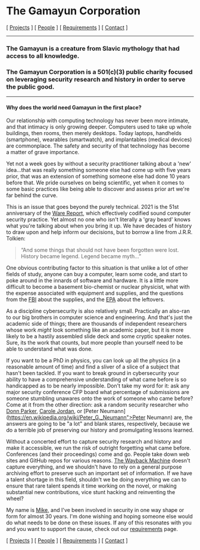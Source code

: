 # The Gamayun Corporation

[ [Projects](projects.md) ] [ [People](people.md) ] [ [Requirements](requirements.md) ] [ [Contact](contact.md) ]

***

### The Gamayun is a creature from Slavic mythology that had access to all knowledge. 

### The Gamayun Corporation is a 501(c)(3) public charity focused on leveraging security research and history in order to serve the public good.

***

#### Why does the world need Gamayun in the first place?


Our relationship with computing technology has never been more intimate, and that intimacy is only growing deeper. Computers used to take up whole buildings, then rooms, then merely desktops. Today laptops, handhelds (smartphone), wearables (smartwatch), and implantables (medical devices) are commonplace. The safety and security of that technology has become a matter of grave importance.

Yet not a week goes by without a security practitioner talking about a 'new' idea...that was really something someone else had come up with five years prior, that was an extension of something someone else had done 10 years before that. We pride ourselves on being scientific, yet when it comes to some basic practices like being able to discover and assess prior art we're far behind the curve. 

This is an issue that goes beyond the purely technical. 2021 is the 51st anniversary of the [Ware Report](https://csrc.nist.gov/csrc/media/publications/conference-paper/1998/10/08/proceedings-of-the-21st-nissc-1998/documents/early-cs-papers/ware70.pdf), which effectively codified sound computer security practice. Yet almost no one who isn't literally a 'gray beard' knows what you're talking about when you bring it up. We have decades of history to draw upon and help inform our decisions, but to borrow a line from J.R.R. Tolkien: 

> “And some things that should not have been forgotten were lost. History became legend. Legend became myth...”

One obvious contributing factor to this situation is that unlike a lot of other fields of study, anyone can buy a computer, learn some code, and start to poke around in the innards of software and hardware. It is a little more difficult to become a basement bio-chemist or nuclear physicist, what with the expense associated with equipment and supplies, and the questions from the <a href="https://www.fbi.gov/">FBI</a> about the supplies, and the <a href="https://www.epa.gov/">EPA</a> about the leftovers.

As a discipline cybersecurity is also relatively small. Practically an also-ran to our big brothers in computer science and engineering. And that's just the academic side of things; there are thousands of independent researchers whose work *might* look something like an academic paper, but it is more likely to be a hastily assembled slide deck and some cryptic speaker notes. Sure, its the work that counts, but more people than yourself need to be able to understand what was done.

If you want to be a PhD in physics, you can look up all the physics (in a reasonable amount of time) and find a sliver of a slice of a subject that hasn't been tackled. If you want to break ground in cybersecurity your ability to have a comprehensive understanding of what came before is so handicapped as to be nearly impossible. Don't take my word for it: ask any major security conference CFP board what percentage of submissions are someone stumbling unawares onto the work of someone who came before? Come at it from the other direction: ask a random security researcher who [Donn Parker](https://en.wikipedia.org/wiki/Donn_B._Parker), [Carole Jordan](https://www.google.com/books/edition/Guide_to_Understanding_Discretionary_Acc/frz12ta9rQgC?hl=en&gbpv=1&pg=PP1&printsec=frontcover), or [Peter Neumann](https://en.wikipedia.org/wiki/Peter_G._Neumann">Peter Neumann) are, the answers are going to be "a lot" and blank stares, respectively, because we do a terrible job of preserving our history and promulgating lessons learned.

Without a concerted effort to capture security research and history and make it accessible, we run the risk of outright forgetting what came before. Conferences (and their proceedings) come and go. People take down web sites and GitHub repos for various reasons. <a href="https://archive.org/web/">The Wayback Machine</a> doesn't capture everything, and we shouldn't have to rely on a general purpose archiving effort to preserve such an important set of information. If we have a talent shortage in this field, shouldn't we be doing everything we can to ensure that rare talent spends it time working on the novel, or making substantial new contributions, vice stunt hacking and reinventing the wheel?

My name is <a href="https://www.linkedin.com/in/mtanji/">Mike,</a> and I've been involved in security in one way shape or form for almost 30 years. I'm done wishing and hoping someone else would do what needs to be done on these issues. If any of this resonates with you and you want to support the cause, check out our [requirements](requirements.md) page.

[ [Projects](projects.md) ] [ [People](people.md) ] [ [Requirements](requirements.md) ] [ [Contact](contact.md) ]
